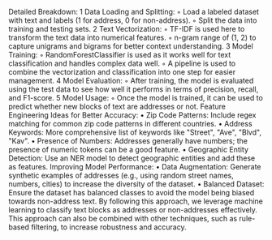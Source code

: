 Detailed Breakdown:
	1	Data Loading and Splitting:
	◦	Load a labeled dataset with text and labels (1 for address, 0 for non-address).
	◦	Split the data into training and testing sets.
	2	Text Vectorization:
	◦	TF-IDF is used here to transform the text data into numerical features.
	◦	n-gram range of (1, 2) to capture unigrams and bigrams for better context understanding.
	3	Model Training:
	◦	RandomForestClassifier is used as it works well for text classification and handles complex data well.
	◦	A pipeline is used to combine the vectorization and classification into one step for easier management.
	4	Model Evaluation:
	◦	After training, the model is evaluated using the test data to see how well it performs in terms of precision, recall, and F1-score.
	5	Model Usage:
	◦	Once the model is trained, it can be used to predict whether new blocks of text are addresses or not.
Feature Engineering Ideas for Better Accuracy:
	•	Zip Code Patterns: Include regex matching for common zip code patterns in different countries.
	•	Address Keywords: More comprehensive list of keywords like "Street", "Ave", "Blvd", "Kav".
	•	Presence of Numbers: Addresses generally have numbers; the presence of numeric tokens can be a good feature.
	•	Geographic Entity Detection: Use an NER model to detect geographic entities and add these as features.
Improving Model Performance:
	•	Data Augmentation: Generate synthetic examples of addresses (e.g., using random street names, numbers, cities) to increase the diversity of the dataset.
	•	Balanced Dataset: Ensure the dataset has balanced classes to avoid the model being biased towards non-address text.
By following this approach, we leverage machine learning to classify text blocks as addresses or non-addresses effectively. This approach can also be combined with other techniques, such as rule-based filtering, to increase robustness and accuracy.
